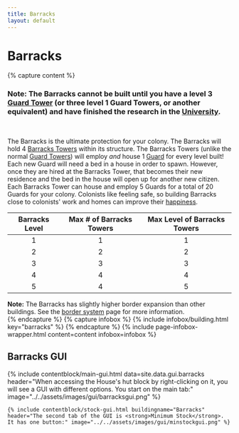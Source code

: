 ```yaml
---
title: Barracks
layout: default
---
```

# Barracks

{% capture content %}
### Note: The Barracks cannot be built until you have a level 3 [Guard Tower](../../source/buildings/guardtower) (or three level 1 Guard Towers, or another equivalent) and have finished the research in the [University](../../source/buildings/university). 
<br> 

The Barracks is the ultimate protection for your colony. The Barracks will hold 4 [Barracks Towers](../buildings/barrackstower) within its structure. The Barracks Towers (unlike the normal [Guard Towers](../../source/buildings/guardtower)) will employ *and* house 1 [Guard](../../source/workers/guard) for every level built! Each new Guard will need a bed in a house in order to spawn. However, once they are hired at the Barracks Tower, that becomes their new residence and the bed in the house will open up for another new citizen. Each Barracks Tower can house and employ 5 Guards for a total of 20 Guards for your colony. Colonists like feeling safe, so building Barracks close to colonists' work and homes can improve their [happiness](../../source/systems/happinessandsaturation).

| Barracks Level | Max # of Barracks Towers | Max Level of Barracks Towers |
| :----: | :----: | :----: |
| 1 | 1 | 1 |
| 2 | 2 | 2 |
| 3 | 3 | 3 |
| 4 | 4 | 4 |
| 5 | 4 | 5 |

<strong>Note:</strong> The Barracks has slightly higher border expansion than other buildings. See the [border system](../../source/systems/border) page for more information.
<br>
{% endcapture %}
{% capture infobox %}
{% include infobox/building.html key="barracks" %}
{% endcapture %}
{% include page-infobox-wrapper.html content=content infobox=infobox %}


## Barracks GUI

<div class="row">
  <div class="col">
    {% include contentblock/main-gui.html data=site.data.gui.barracks header="When accessing the House's hut block by right-clicking on it, you will see a GUI with different options. You start on the main tab:" image="../../assets/images/gui/barracksgui.png" %}

    {% include contentblock/stock-gui.html buildingname="Barracks" header="The second tab of the GUI is <strong>Minimum Stock</strong>. It has one button:" image="../../assets/images/gui/minstockgui.png" %}
  </div>
</div>